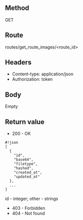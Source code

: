 ## Method ##

GET

## Route ##

routes/get_route_images/<route_id>

## Headers ##

* Content-type: application/json
* Authorization: token

## Body ##

Empty

## Return value ##

* 200 - OK

```
#!json
[
  {
    "id",
    "base64",
    "filetype",
    "hashed",
    "created_at",
    "updated_at"
  },
  ...
]

```   
id - integer; other - strings

* 403 - Forbidden
* 404 - Not found